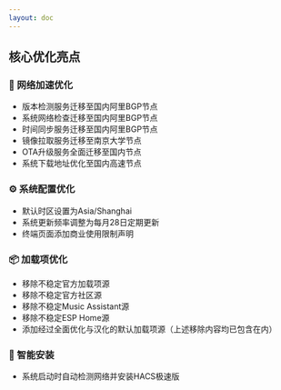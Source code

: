 ```yaml
--- 
layout: doc 
---
```

## 核心优化亮点

### 🚀 网络加速优化
- 版本检测服务迁移至国内阿里BGP节点
- 系统网络检查迁移至国内阿里BGP节点
- 时间同步服务迁移至国内阿里BGP节点
- 镜像拉取服务迁移至南京大学节点
- OTA升级服务全面迁移至国内节点
- 系统下载地址优化至国内高速节点

### ⚙️ 系统配置优化
- 默认时区设置为Asia/Shanghai
- 系统更新频率调整为每月28日定期更新
- 终端页面添加商业使用限制声明

### 📦 加载项优化
- 移除不稳定官方加载项源
- 移除不稳定官方社区源
- 移除不稳定Music Assistant源
- 移除不稳定ESP Home源
- 添加经过全面优化与汉化的默认加载项源（上述移除内容均已包含在内）

### 🎯 智能安装
- 系统启动时自动检测网络并安装HACS极速版